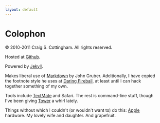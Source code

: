 ```yaml
---
layout: default
---
```

# Colophon

&copy; 2010-2011 Craig S. Cottingham. All rights reserved.

Hosted at [Github](http://github.com/).

Powered by [Jekyll](https://github.com/mojombo/jekyll/).

Makes liberal use of [Markdown](http://daringfireball.net/projects/markdown/)
by John Gruber. Additionally, I have copied the footnote style he uses at
[Daring Fireball](http://daringfireball.net/), at least until I can hack together something
of my own.

Tools include [TextMate](http://macromates.com/) and Safari. The rest is command-line stuff,
though I've been giving [Tower](http://www.git-tower.com/) a whirl lately.

Things without which I couldn't (or wouldn't want to) do this:
[Apple](http://www.apple.com/) hardware. My lovely wife and daughter. And grapefruit.